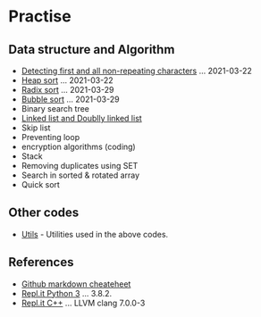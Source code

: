 # Practise

## Data structure and Algorithm

- [Detecting first and all non-repeating characters](./NonRepeating/README.md) ... 2021-03-22
- [Heap sort](./HeapSort/README.md) ... 2021-03-22
- [Radix sort](./RadixSort/README.md) ... 2021-03-29
- [Bubble sort](./BubbleSort/README.md) ... 2021-03-29
- Binary search tree
- [Linked list and Doublly linked list](./LinkedList/README.md)
- Skip list
- Preventing loop
- encryption algorithms (coding)
- Stack
- Removing duplicates using SET
- Search in sorted & rotated array
- Quick sort

## Other codes

- [Utils](./Utils/README.md) - Utilities used in the above codes.

## References

- [Github markdown cheateheet](https://github.com/adam-p/markdown-here/wiki/Markdown-Cheatsheet)
- [Repl.it Python 3](https://repl.it/languages/python3) ... 3.8.2.
- [Repl.it C++](https://repl.it/languages/cpp) ... LLVM clang 7.0.0-3
